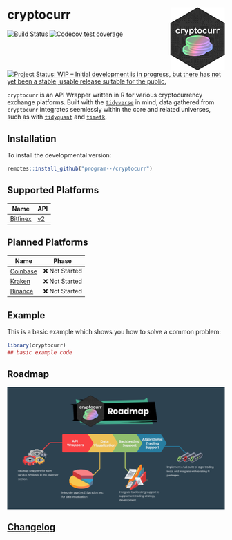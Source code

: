 
# cryptocurr  <a href="https://cryptocurr.justinsingh.me"><img src="man/figures/logo.png" alt="cryptocurr logo" width=25% align="right" /></a>

<!-- badges: start -->
[![Build Status](https://travis-ci.com/program--/cryptocurr.svg?branch=master)](https://travis-ci.com/program--/cryptocurr)
[![Codecov test coverage](https://codecov.io/gh/program--/cryptocurr/branch/master/graph/badge.svg)](https://codecov.io/gh/program--/cryptocurr)
[![Project Status: WIP – Initial development is in progress, but there has not yet been a stable, usable release suitable for the public.](https://www.repostatus.org/badges/latest/wip.svg)](https://www.repostatus.org/#wip)
<!-- badges: end -->

`cryptocurr` is an API Wrapper written in R for various cryptocurrency exchange platforms.
Built with the [`tidyverse`](https://www.tidyverse.org/) in mind, data gathered from `cryptocurr`
integrates seemlessly within the core and related universes, such as
with [`tidyquant`](https://business-science.github.io/tidyquant/) and
[`timetk`](https://business-science.github.io/timetk/).

## Installation

To install the developmental version:

```r
remotes::install_github("program--/cryptocurr")
```

## Supported Platforms
| Name | API |
| ---| --- |
| [Bitfinex](https://www.bitfinex.com/) | [v2](https://docs.bitfinex.com/reference) |

## Planned Platforms
| Name | Phase |
| --- | --- |
| [Coinbase](https://www.coinbase.com/) | ❌ Not Started  |
| [Kraken](https://www.kraken.com)      | ❌ Not Started  |
| [Binance](https://www.binance.com/)   | ❌ Not Started  |

## Example

This is a basic example which shows you how to solve a common problem:

``` r
library(cryptocurr)
## basic example code
```

## Roadmap

<img src="man/figures/cryptocurr-roadmap.png" alt="cryptocurr roadmap" align="center" />

## [Changelog](CHANGELOG.md)